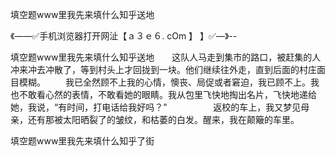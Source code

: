 填空题www里我先来填什么知乎送地

《——✅手机浏览器打开网沚【ａ３ｅ６. cOm 】 】✅—》--

填空题www里我先来填什么知乎送地　　这队人马走到集市的路口，被赶集的人冲来冲去冲散了，等到村头上才回拢到一块。他们继续往外走，直到后面的村庄面目模糊。
　　我已全然顾不上我的心情，懊丧、局促或者窘迫，我已顾不上。我也不敢看心然的表情，不敢看她的眼睛。我从包里飞快地掏出名片，飞快地递给她，我说，“有时间，打电话给我好吗？”
　　　　　返校的车上，我又梦见母亲，还有那被太阳晒裂了的皱纹，和枯萎的白发。醒来，我在颠簸的车里。





填空题www里我先来填什么知乎了街

